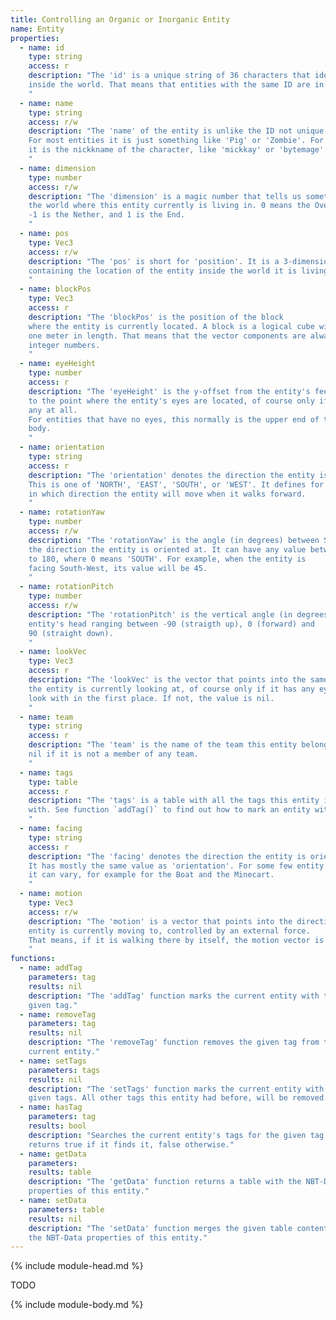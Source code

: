 ```yaml
---
title: Controlling an Organic or Inorganic Entity
name: Entity
properties:
  - name: id
    type: string
    access: r
    description: "The 'id' is a unique string of 36 characters that identifies an entity
    inside the world. That means that entities with the same ID are in fact the same object.
    "
  - name: name
    type: string
    access: r/w
    description: "The 'name' of the entity is unlike the ID not unique in the world.
    For most entities it is just something like 'Pig' or 'Zombie'. For player entities
    it is the nickkname of the character, like 'mickkay' or 'bytemage'.
    "
  - name: dimension
    type: number
    access: r/w
    description: "The 'dimension' is a magic number that tells us something about
    the world where this entity currently is living in. 0 means the Overworld.
    -1 is the Nether, and 1 is the End.
    "
  - name: pos
    type: Vec3
    access: r/w
    description: "The 'pos' is short for 'position'. It is a 3-dimensional vector
    containing the location of the entity inside the world it is living in.
    "
  - name: blockPos
    type: Vec3
    access: r
    description: "The 'blockPos' is the position of the block
    where the entity is currently located. A block is a logical cube with
    one meter in length. That means that the vector components are always
    integer numbers.  
    "
  - name: eyeHeight
    type: number
    access: r
    description: "The 'eyeHeight' is the y-offset from the entity's feet position
    to the point where the entity's eyes are located, of course only if it has
    any at all.
    For entities that have no eyes, this normally is the upper end of their
    body.
    "
  - name: orientation
    type: string
    access: r
    description: "The 'orientation' denotes the direction the entity is oriented at.
    This is one of 'NORTH', 'EAST', 'SOUTH', or 'WEST'. It defines for example
    in which direction the entity will move when it walks forward.
    "
  - name: rotationYaw
    type: number
    access: r/w
    description: "The 'rotationYaw' is the angle (in degrees) between South and
    the direction the entity is oriented at. It can have any value between -180
    to 180, where 0 means 'SOUTH'. For example, when the entity is
    facing South-West, its value will be 45.
    "
  - name: rotationPitch
    type: number
    access: r/w
    description: "The 'rotationPitch' is the vertical angle (in degrees) of the
    entity's head ranging between -90 (straigth up), 0 (forward) and
    90 (straight down).
    "
  - name: lookVec
    type: Vec3
    access: r
    description: "The 'lookVec' is the vector that points into the same direction
    the entity is currently looking at, of course only if it has any eyes to
    look with in the first place. If not, the value is nil.
    "
  - name: team
    type: string
    access: r
    description: "The 'team' is the name of the team this entity belongs to, or
    nil if it is not a member of any team.
    "
  - name: tags
    type: table
    access: r
    description: "The 'tags' is a table with all the tags this entity is marked
    with. See function `addTag()` to find out how to mark an entity with a tag.
    "
  - name: facing
    type: string
    access: r
    description: "The 'facing' denotes the direction the entity is oriented at.
    It has mostly the same value as 'orientation'. For some few entity types
    it can vary, for example for the Boat and the Minecart.
    "
  - name: motion
    type: Vec3
    access: r/w
    description: "The 'motion' is a vector that points into the direction this
    entity is currently moving to, controlled by an external force.
    That means, if it is walking there by itself, the motion vector is (0,0,0).
    "
functions:
  - name: addTag
    parameters: tag
    results: nil
    description: "The 'addTag' function marks the current entity with the
    given tag."
  - name: removeTag
    parameters: tag
    results: nil
    description: "The 'removeTag' function removes the given tag from the
    current entity."
  - name: setTags
    parameters: tags
    results: nil
    description: "The 'setTags' function marks the current entity with the
    given tags. All other tags this entity had before, will be removed."
  - name: hasTag
    parameters: tag
    results: bool
    description: "Searches the current entity's tags for the given tag and
    returns true if it finds it, false otherwise."
  - name: getData
    parameters:
    results: table
    description: "The 'getData' function returns a table with the NBT-Data
    properties of this entity."
  - name: setData
    parameters: table
    results: nil
    description: "The 'setData' function merges the given table contents into
    the NBT-Data properties of this entity."
---
```

{% include module-head.md %}

TODO

{% include module-body.md %}

